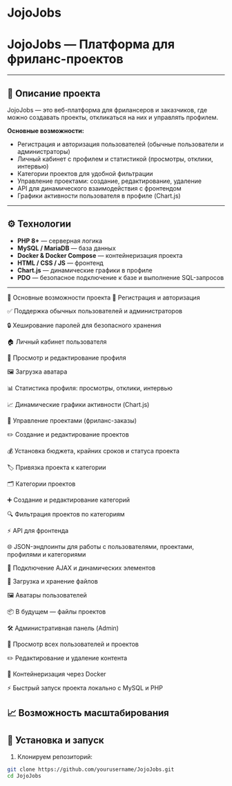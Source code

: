 # JojoJobs
# JojoJobs — Платформа для фриланс-проектов



---

## 📖 Описание проекта
JojoJobs — это веб-платформа для фрилансеров и заказчиков, где можно создавать проекты, откликаться на них и управлять профилем.  

**Основные возможности:**
- Регистрация и авторизация пользователей (обычные пользователи и администраторы)
- Личный кабинет с профилем и статистикой (просмотры, отклики, интервью)
- Категории проектов для удобной фильтрации
- Управление проектами: создание, редактирование, удаление
- API для динамического взаимодействия с фронтендом
- Графики активности пользователя в профиле (Chart.js)

---

## ⚙️ Технологии

- **PHP 8+** — серверная логика
- **MySQL / MariaDB** — база данных
- **Docker & Docker Compose** — контейнеризация проекта
- **HTML / CSS / JS** — фронтенд
- **Chart.js** — динамические графики в профиле
- **PDO** — безопасное подключение к базе и выполнение SQL-запросов

---

📖 Основные возможности проекта
🔐 Регистрация и авторизация

✅ Поддержка обычных пользователей и администраторов

🔒 Хеширование паролей для безопасного хранения

🏠 Личный кабинет пользователя

👤 Просмотр и редактирование профиля

🖼️ Загрузка аватара

📊 Статистика профиля: просмотры, отклики, интервью

📈 Динамические графики активности (Chart.js)

💼 Управление проектами (фриланс-заказы)

✏️ Создание и редактирование проектов

💰 Установка бюджета, крайних сроков и статуса проекта

🏷️ Привязка проекта к категории

🗂 Категории проектов

➕ Создание и редактирование категорий

🔍 Фильтрация проектов по категориям

⚡ API для фронтенда

🌐 JSON-эндпоинты для работы с пользователями, проектами, профилями и категориями

🚀 Подключение AJAX и динамических элементов

📁 Загрузка и хранение файлов

🖼️ Аватары пользователей

📦 В будущем — файлы проектов

🛠 Административная панель (Admin)

👀 Просмотр всех пользователей и проектов

✏️ Редактирование и удаление контента

🐳 Контейнеризация через Docker

⚡ Быстрый запуск проекта локально с MySQL и PHP

📈 Возможность масштабирования
---

## 🚀 Установка и запуск

1. Клонируем репозиторий:
```bash
git clone https://github.com/yourusername/JojoJobs.git
cd JojoJobs
